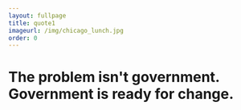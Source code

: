 ```yaml
---
layout: fullpage
title: quote1
imageurl: /img/chicago_lunch.jpg
order: 0
---
```



The problem isn't government. Government is ready for change.
================
